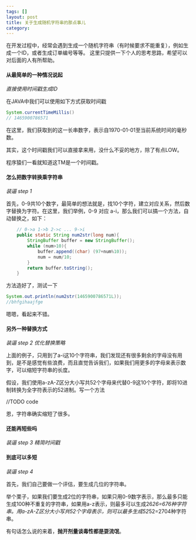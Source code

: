 ```yaml
---
tags: []
layout: post
title: 关于生成随机字符串的那点事儿
category: 
---
```

在开发过程中，经常会遇到生成一个随机字符串（有时候要求不能重复），例如生成一个ID，或者生成订单编号等等。
这里只提供一下个人的思考思路，希望可以对后面的人有所帮助。

#### 从最简单的一种情况说起 
*直接使用时间戳生成ID*

在JAVA中我们可以使用如下方式获取时间戳
```java
System.currentTimeMillis()
// 1465900786571
```
在这里，我们获取到的这一长串数字，表示自1970-01-01至当前系统时间的毫秒数。

其实，这个时间戳我们可以直接拿来用，没什么不妥的地方，除了有点LOW。

程序猿们一看就知道这TM是一个时间戳。

#### 怎么把数字转换乘字符串
*装逼 step 1*

首先，0-9共10个数字，最简单的想法就是，找10个字符，建立对应关系，然后数字替换为字符。在这里，我们举例，0-9 对应 a-i，那么我们可以搞一个方法，自动替换之，如下：

```java
    // 0->a 1->b 2->c ... 9->i
    public static String num2str(long num){
        StringBuffer buffer = new StringBuffer();
        while (num>10){
            buffer.append((char) (97+num%10));
            num = num/10;
        }
        return buffer.toString();
    }
```

方法造好了，测试一下

```java
System.out.println(num2str(1465900786571L));
//bhfgihaajfge
```
嗯嗯，看起来不错。

#### 另外一种替换方式
*装逼 step 2 优化替换策略*

上面的例子，只用到了a-i这10个字符串，我们发现还有很多剩余的字母没有用到，是不是感觉有些浪费，而且直觉告诉我们，如果我们用更多的字母来表示数字，可以缩短字符串的长度。

假设，我们使用a-zA-Z区分大小写共52个字母来代替0-9这10个字符，即将10进制转换为全字符表示的52进制。写一个方法

//TODO code

恩，字符串确实缩短了很多。


#### 还能再短些吗
*装逼 step 3 精简时间戳*



#### 到底可以多短
*装逼 step 4*

首先，我们自己要做一个评估，要生成几位的字符串。

举个栗子，如果我们要生成2位的字符串，如果只用0-9数字表示，那么最多只能生成100种不重复的字符串，如果用a-z表示，则最多可以生成26*26=676种字符串。用a-zA-Z区分大小写共52个字母表示，则可以最多生成52*52=2704种字符串。

有句话怎么说的来着，**抛开剂量谈毒性都是耍流氓**。

